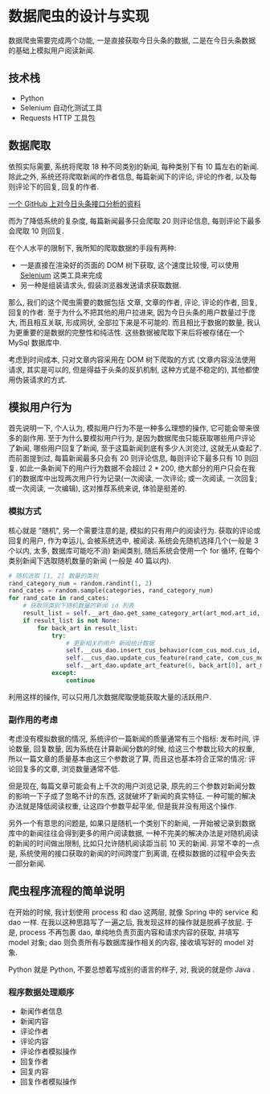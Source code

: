 # 数据爬虫的设计与实现

数据爬虫需要完成两个功能, 一是直接获取今日头条的数据, 二是在今日头条数据的基础上模拟用户阅读新闻. 

## 技术栈

- Python
- Selenium 自动化测试工具
- Requests HTTP 工具包

## 数据爬取

依照实际需要, 系统将爬取 18 种不同类别的新闻, 每种类别下有 10 篇左右的新闻. 除此之外, 系统还将爬取新闻的作者信息, 每篇新闻下的评论, 评论的作者, 以及每则评论下的回复, 回复的作者. 

[一个 GitHub 上对今日头条接口分析的资料](https://github.com/iMeiji/Toutiao/wiki/%E4%BB%8A%E6%97%A5%E5%A4%B4%E6%9D%A1Api%E5%88%86%E6%9E%90#%E8%8E%B7%E5%8F%96%E6%96%B0%E9%97%BB%E8%AF%84%E8%AE%BA)

而为了降低系统的复杂度, 每篇新闻最多只会爬取 20 则评论信息, 每则评论下最多会爬取 10 则回复.

在个人水平的限制下, 我所知的爬取数据的手段有两种: 
- 一是直接在渲染好的页面的 DOM 树下获取, 这个速度比较慢, 可以使用 [Selenium](https://selenium.dev/documentation/zh-cn/) 这类工具来完成
- 另一种是组装请求头, 假装浏览器发送请求获取数据. 

那么, 我们的这个爬虫需要的数据包括 文章, 文章的作者, 评论, 评论的作者, 回复, 回复的作者. 至于为什么不把其他的用户拉进来, 因为今日头条的用户数量过于庞大, 而且相互关联, 形成网状, 全部拉下来是不可能的. 而且相比于数据的数量, 我认为更重要的是数据的完整性和纯洁性. 这些数据被爬取下来后将被存储在一个 MySql 数据库中. 

考虑到时间成本, 只对文章内容采用在 DOM 树下爬取的方式 (文章内容没法使用请求, 其实是可以的, 但是得益于头条的反扒机制, 这种方式是不稳定的), 其他都使用伪装请求的方式. 

## 模拟用户行为

首先说明一下, 个人认为, 模拟用户行为不是一种多么理想的操作, 它可能会带来很多的副作用. 至于为什么要模拟用户行为, 是因为数据爬虫只能获取哪些用户评论了新闻, 哪些用户回复了新闻, 至于这篇新闻到底有多少人浏览过, 这就无从查起了. 而前面提到过, 每篇新闻最多只会有 20 则评论信息, 每则评论下最多只有 10 则回复. 如此一条新闻下的用户行为数据不会超过 2 * 200, 绝大部分的用户只会在我们的数据库中出现两次用户行为记录(一次阅读, 一次评论; 或一次阅读, 一次回复; 或一次阅读, 一次编辑), 这对推荐系统来说, 体验是挺差的. 

### 模拟方式

核心就是 "随机", 另一个需要注意的是, 模拟的只有用户的阅读行为. 获取的评论或回复的用户, 作为幸运儿, 会被系统选中, 被阅读. 系统会先随机选择几个(一般是 3 个以内, 太多, 数据库可能吃不消) 新闻类别, 随后系统会使用一个 for 循环, 在每个类别新闻下选取随机数量的新闻 (一般是 40 篇以内). 

``` Python
# 随机选取 [1, 2] 数量的类别
rand_category_num = random.randint(1, 2)
rand_cates = random.sample(categories, rand_category_num)
for rand_cate in rand_cates:
    # 获取同类别下随机数量的新闻 id 列表
    result_list = self.__art_dao.get_same_category_art(art_mod.art_id, rand_cate)
    if result_list is not None:
        for back_art in result_list:
            try:
                # 更新相关的用户 新闻统计数据
                self.__cus_dao.insert_cus_behavior(com_cus_mod.cus_id, back_art[1], 2, back_art[0], back_art[0])
                self.__cus_dao.update_cus_feature(rand_cate, com_cus_mod.cus_id, update_num=1)
                self.__art_dao.update_art_feature(6, back_art[0], art_mod.art_time)
            except:
                continue
```

利用这样的操作, 可以只用几次数据爬取便能获取大量的活跃用户. 

### 副作用的考虑

考虑没有模拟数据的情况, 系统评价一篇新闻的质量通常有三个指标: 发布时间, 评论数量, 回复数量, 因为系统在计算新闻分数的时候, 给这三个参数比较大的权重, 所以一篇文章的质量基本由这三个参数说了算, 而且这也基本符合正常的情况: 评论回复多的文章, 浏览数量通常不低. 

但是现在, 每篇文章可能会有上千次的用户浏览记录, 原先的三个参数对新闻分数的影响一下子成了忽略不计的东西, 这就破坏了新闻的真实特征. 一种可能的解决办法就是降低阅读权重, 让这四个参数平起平坐, 但是我并没有用这个操作. 

另外一个有意思的问题是, 如果只是随机一个类别下的新闻, 一开始被记录到数据库中的新闻往往会得到更多的用户阅读数据, 一种不完美的解决办法是对随机阅读的新闻的时间做出限制, 比如只允许随机阅读距当前 10 天的新闻. 非常不幸的一点是, 系统使用的接口获取的新闻的时间跨度广到离谱, 在模拟数据的过程中会失去一部分新闻. 


## 爬虫程序流程的简单说明

在开始的时候, 我计划使用 process 和 dao 这两层, 就像 Spring 中的 service 和 dao 一样. 在我以这种思路写了一遍之后, 我发现这样的操作就是脱裤子放屁. 于是, process 不再包裹 dao, 单纯地负责页面内容和请求内容的获取, 并填写 model 对象; dao 则负责所有与数据库操作相关的内容, 接收填写好的 model 对象. 

Python 就是 Python, 不要总想着写成别的语言的样子, 对, 我说的就是你 Java . 

### 程序数据处理顺序

- 新闻作者信息
- 新闻内容
- 评论作者
- 评论内容
- 评论作者模拟操作
- 回复作者
- 回复内容
- 回复作者模拟操作

